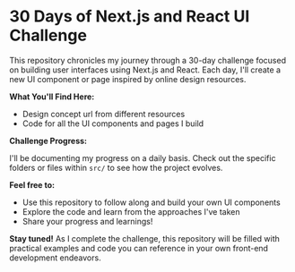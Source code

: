 # 30 Days of Next.js and React UI Challenge

This repository chronicles my journey through a 30-day challenge focused on building user interfaces using Next.js and React. Each day, I'll create a new UI component or page inspired by online design resources.

**What You'll Find Here:**

- Design concept url from different resources
- Code for all the UI components and pages I build

**Challenge Progress:**

I'll be documenting my progress on a daily basis. Check out the specific folders or files within `src/` to see how the project evolves.

**Feel free to:**

- Use this repository to follow along and build your own UI components
- Explore the code and learn from the approaches I've taken
- Share your progress and learnings!

**Stay tuned!** As I complete the challenge, this repository will be filled with practical examples and code you can reference in your own front-end development endeavors.
